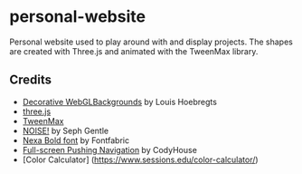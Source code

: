 # personal-website

Personal website used to play around with and display projects. The shapes are created with Three.js and animated with the TweenMax library.

## Credits

- [Decorative WebGLBackgrounds](http://tympanus.net/Development/DecorativeBackgrounds/) by Louis Hoebregts
- [three.js](https://threejs.org/)
- [TweenMax](https://greensock.com/tweenmax)
- [NOISE!](https://github.com/josephg/noisejs) by Seph Gentle
- [Nexa Bold font](https://www.fontspring.com/fonts/fontfabric/nexa/nexa-bold-free) by Fontfabric
- [Full-screen Pushing Navigation](https://github.com/CodyHouse/full-screen-pushing-navigation) by CodyHouse
- [Color Calculator] (https://www.sessions.edu/color-calculator/) 








